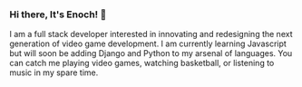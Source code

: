 ### Hi there, It's Enoch! 👋

I am a full stack developer interested in innovating and redesigning the next generation of video game development. I am currently learning Javascript but will soon be adding Django and Python to my arsenal of languages. You can catch me playing video games, watching basketball, or listening to music in my spare time.



<!--
**EnochKim0519/EnochKim0519** is a ✨ _special_ ✨ repository because its `README.md` (this file) appears on your GitHub profile.

Here are some ideas to get you started:

- 🔭 I’m currently working on ...
- 🌱 I’m currently learning ...
- 👯 I’m looking to collaborate on ...
- 🤔 I’m looking for help with ...
- 💬 Ask me about ...
- 📫 How to reach me: ...
- 😄 Pronouns: ...
- ⚡ Fun fact: ...
-->


